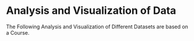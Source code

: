 # Analysis and Visualization of Data
The Following Analysis and Visualization of Different Datasets are based on a Course.
